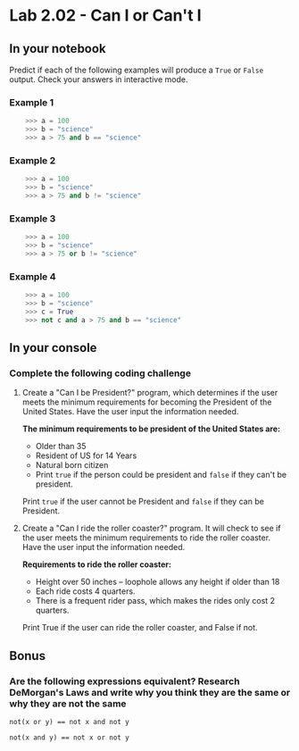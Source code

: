 # Lab 2.02 - Can I or Can't I

## In your notebook

Predict if each of the following examples will produce a `True` or `False` output. Check your answers in interactive mode.

### Example 1

```python
    >>> a = 100
    >>> b = "science"
    >>> a > 75 and b == "science"
```

### Example 2

```python
    >>> a = 100
    >>> b = "science"
    >>> a > 75 and b != "science"
```

### Example 3

```python
    >>> a = 100
    >>> b = "science"
    >>> a > 75 or b != "science"
```

### Example 4

```python
    >>> a = 100
    >>> b = "science"
    >>> c = True
    >>> not c and a > 75 and b == "science"
```

## In your console

### Complete the following coding challenge

1. Create a "Can I be President?" program, which determines if the user meets the minimum requirements for becoming the President of the United States. Have the user input the information needed.

    **The minimum requirements to be president of the United States are:**

    * Older than 35
    * Resident of US for 14 Years
    * Natural born citizen
    * Print `true` if the person could be president and `false` if they can't be president.

    Print `true` if the user cannot be President and `false` if they can be President.

2. Create a "Can I ride the roller coaster?" program. It will check to see if the user meets the minimum requirements to ride the roller coaster. Have the user input the information needed.

    **Requirements to ride the roller coaster:**
    * Height over 50 inches – loophole allows any height if older than 18
    * Each ride costs 4 quarters.
    * There is a frequent rider pass, which makes the rides only cost 2 quarters.

    Print True if the user can ride the roller coaster, and False if not.

## Bonus

### Are the following expressions equivalent? Research DeMorgan's Laws and write why you think they are the same or why they are not the same

`not(x or y) == not x and not y`

`not(x and y) == not x or not y`
